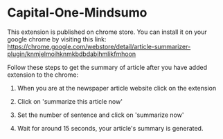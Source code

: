# Capital-One-Mindsumo
This extension is published on chrome store.
You can install it on your google chrome by visiting this link:
https://chrome.google.com/webstore/detail/article-summarizer-plugin/knmjelmoihknmkbdbdabihmlikfmhoon

Follow these steps to get the summary of article after you have added extension to the chrome:

1. When you are at the newspaper article website click on the extension

2. Click on 'summarize this article now'

3. Set the number of sentence and click on 'summarize now'

4. Wait for around 15 seconds, your article's summary is generated.

